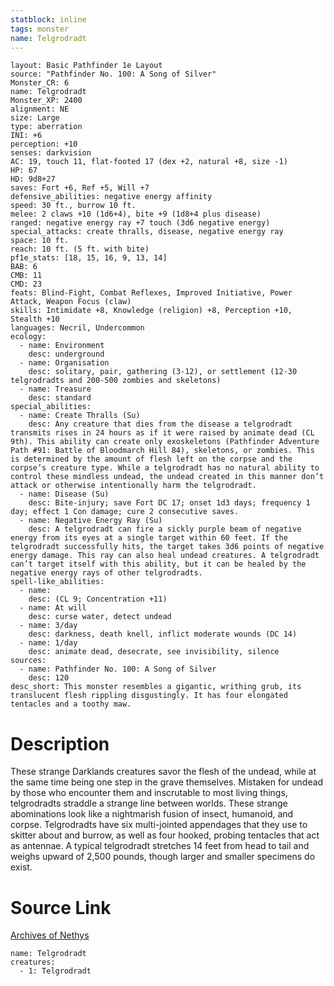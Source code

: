 ```yaml
---
statblock: inline
tags: monster
name: Telgrodradt
---
```

```statblock
layout: Basic Pathfinder 1e Layout
source: "Pathfinder No. 100: A Song of Silver"
Monster_CR: 6
name: Telgrodradt
Monster_XP: 2400
alignment: NE
size: Large
type: aberration
INI: +6
perception: +10
senses: darkvision
AC: 19, touch 11, flat-footed 17 (dex +2, natural +8, size -1)
HP: 67
HD: 9d8+27
saves: Fort +6, Ref +5, Will +7
defensive_abilities: negative energy affinity
speed: 30 ft., burrow 10 ft.
melee: 2 claws +10 (1d6+4), bite +9 (1d8+4 plus disease)
ranged: negative energy ray +7 touch (3d6 negative energy)
special_attacks: create thralls, disease, negative energy ray
space: 10 ft.
reach: 10 ft. (5 ft. with bite)
pf1e_stats: [18, 15, 16, 9, 13, 14]
BAB: 6
CMB: 11
CMD: 23
feats: Blind-Fight, Combat Reflexes, Improved Initiative, Power Attack, Weapon Focus (claw)
skills: Intimidate +8, Knowledge (religion) +8, Perception +10, Stealth +10
languages: Necril, Undercommon
ecology:
  - name: Environment
    desc: underground
  - name: Organisation
    desc: solitary, pair, gathering (3-12), or settlement (12-30 telgrodradts and 200-500 zombies and skeletons)
  - name: Treasure
    desc: standard
special_abilities:
  - name: Create Thralls (Su)
    desc: Any creature that dies from the disease a telgrodradt transmits rises in 24 hours as if it were raised by animate dead (CL 9th). This ability can create only exoskeletons (Pathfinder Adventure Path #91: Battle of Bloodmarch Hill 84), skeletons, or zombies. This is determined by the amount of flesh left on the corpse and the corpse’s creature type. While a telgrodradt has no natural ability to control these mindless undead, the undead created in this manner don’t attack or otherwise intentionally harm the telgrodradt.
  - name: Disease (Su)
    desc: Bite-injury; save Fort DC 17; onset 1d3 days; frequency 1 day; effect 1 Con damage; cure 2 consecutive saves.
  - name: Negative Energy Ray (Su)
    desc: A telgrodradt can fire a sickly purple beam of negative energy from its eyes at a single target within 60 feet. If the telgrodradt successfully hits, the target takes 3d6 points of negative energy damage. This ray can also heal undead creatures. A telgrodradt can’t target itself with this ability, but it can be healed by the negative energy rays of other telgrodradts.
spell-like_abilities:
  - name:
    desc: (CL 9; Concentration +11)
  - name: At will
    desc: curse water, detect undead
  - name: 3/day
    desc: darkness, death knell, inflict moderate wounds (DC 14)
  - name: 1/day
    desc: animate dead, desecrate, see invisibility, silence
sources:
  - name: Pathfinder No. 100: A Song of Silver
    desc: 120
desc_short: This monster resembles a gigantic, writhing grub, its translucent flesh rippling disgustingly. It has four elongated tentacles and a toothy maw.
```
# Description
These strange Darklands creatures savor the flesh of the undead, while at the same time being one step in the grave themselves. Mistaken for undead by those who encounter them and inscrutable to most living things, telgrodradts straddle a strange line between worlds. These strange abominations look like a nightmarish fusion of insect, humanoid, and corpse. Telgrodradts have six multi-jointed appendages that they use to skitter about and burrow, as well as four hooked, probing tentacles that act as antennae. A typical telgrodradt stretches 14 feet from head to tail and weighs upward of 2,500 pounds, though larger and smaller specimens do exist.
# Source Link
[Archives of Nethys](https://aonprd.com/MonsterDisplay.aspx?ItemName=Telgrodradt)
```encounter-table
name: Telgrodradt
creatures:
  - 1: Telgrodradt
```

